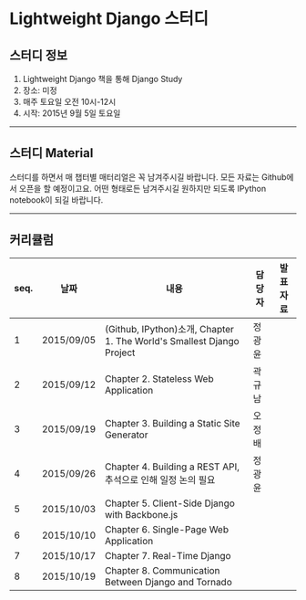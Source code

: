 # Lightweight Django 스터디

## 스터디 정보

1. Lightweight Django 책을 통해 Django Study
2. 장소: 미정
3. 매주 토요일 오전 10시-12시
4. 시작: 2015년 9월 5일 토요일

---

## 스터디 Material

스터디를 하면서 매 챕터별 매터리얼은 꼭 남겨주시길 바랍니다. 모든 자료는 Github에서 오픈을 할 예정이고요. 어떤 형태로든 남겨주시길 원하지만 되도록 IPython notebook이 되길 바랍니다.

---

## 커리큘럼

seq.|날짜|내용|담당자|발표자료
---|---|---|---|---
1|2015/09/05|(Github, IPython)소개, Chapter 1. The World's Smallest Django Project|정광윤|
2|2015/09/12|Chapter 2. Stateless Web Application|곽규남|
3|2015/09/19|Chapter 3. Building a Static Site Generator|오정배|
4|2015/09/26|Chapter 4. Building a REST API, 추석으로 인해 일정 논의 필요|정광윤|
5|2015/10/03|Chapter 5. Client-Side Django with Backbone.js||
6|2015/10/10|Chapter 6. Single-Page Web Application||
7|2015/10/17|Chapter 7. Real-Time Django||
8|2015/10/19|Chapter 8. Communication Between Django and Tornado||
